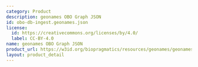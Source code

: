```yaml
---
category: Product
description: geonames OBO Graph JSON
id: obo-db-ingest.geonames.json
license:
  id: https://creativecommons.org/licenses/by/4.0/
  label: CC-BY-4.0
name: geonames OBO Graph JSON
product_url: https://w3id.org/biopragmatics/resources/geonames/geonames.json
layout: product_detail
---
```


